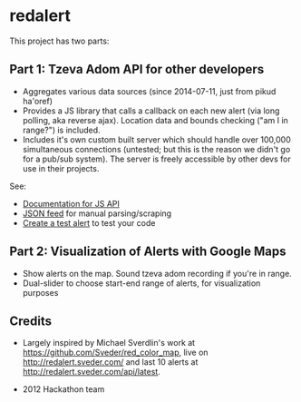 # redalert

This project has two parts:

## Part 1: Tzeva Adom API for other developers

* Aggregates various data sources (since 2014-07-11, just from pikud ha'oref)
* Provides a JS library that calls a callback on each new alert (via long
polling, aka reverse ajax).  Location data and bounds checking ("am I in
range?") is included.
* Includes it's own custom built server which should handle over 100,000
simultaneous connections (untested; but this is the reason we didn't go for
a pub/sub system).  The server is freely accessible by other devs for use
in their projects.

See:

* [Documentation for JS API](http://tzeva-adom.com/docs/)
* [JSON feed](http://tzeva-adom.com/alerts.html) for manual parsing/scraping
* [Create a test alert](http://tzeva-adom.com/test.php) to test your code

## Part 2: Visualization of Alerts with Google Maps

* Show alerts on the map.  Sound tzeva adom recording if you're in range.
* Dual-slider to choose start-end range of alerts, for visualization purposes

## Credits

* Largely inspired by Michael Sverdlin's work at https://github.com/Sveder/red_color_map, live on http://redalert.sveder.com/ and last 10 alerts at http://redalert.sveder.com/api/latest.

* 2012 Hackathon team
